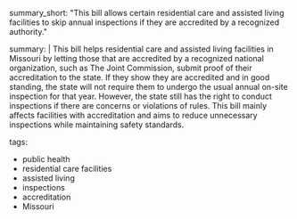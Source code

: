 summary_short: "This bill allows certain residential care and assisted living facilities to skip annual inspections if they are accredited by a recognized authority."

summary: |
  This bill helps residential care and assisted living facilities in Missouri by letting those that are accredited by a recognized national organization, such as The Joint Commission, submit proof of their accreditation to the state. If they show they are accredited and in good standing, the state will not require them to undergo the usual annual on-site inspection for that year. However, the state still has the right to conduct inspections if there are concerns or violations of rules. This bill mainly affects facilities with accreditation and aims to reduce unnecessary inspections while maintaining safety standards.

tags:
  - public health
  - residential care facilities
  - assisted living
  - inspections
  - accreditation
  - Missouri
